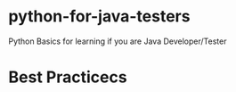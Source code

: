 # python-for-java-testers
Python Basics for learning if you are Java Developer/Tester

# Best Practicecs 
